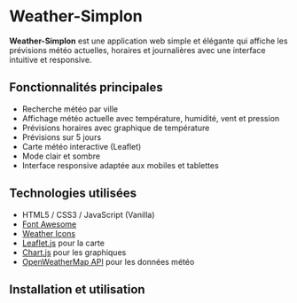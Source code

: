 # Weather-Simplon

**Weather-Simplon** est une application web simple et élégante qui affiche les prévisions météo actuelles, horaires et journalières avec une interface intuitive et responsive.

## Fonctionnalités principales

- Recherche météo par ville
- Affichage météo actuelle avec température, humidité, vent et pression
- Prévisions horaires avec graphique de température
- Prévisions sur 5 jours
- Carte météo interactive (Leaflet)
- Mode clair et sombre
- Interface responsive adaptée aux mobiles et tablettes

## Technologies utilisées

- HTML5 / CSS3 / JavaScript (Vanilla)
- [Font Awesome](https://fontawesome.com/)
- [Weather Icons](https://erikflowers.github.io/weather-icons/)
- [Leaflet.js](https://leafletjs.com/) pour la carte
- [Chart.js](https://www.chartjs.org/) pour les graphiques
- [OpenWeatherMap API](https://openweathermap.org/api) pour les données météo

## Installation et utilisation
